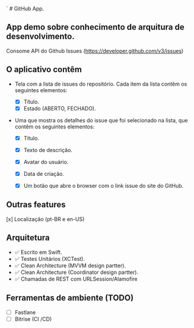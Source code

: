 ` # GitHub App.

 ## App demo sobre conhecimento de arquitura de desenvolvimento. 
 
 Consome API do Github Issues (https://developer.github.com/v3/issues)

## O aplicativo contêm

* Tela com a lista de issues do repositório.
    Cada item da lista contêm os seguintes elementos:
    
    * [x] Título.
    * [x] Estado (ABERTO, FECHADO).

* Uma que mostra os detalhes do issue que foi selecionado na lista, que contêm os seguintes elementos:
    
    * [x] Título.
    * [x] Texto de descrição.
    * [x] Avatar do usuário.
    * [x] Data de criação.
    * [x] Um botão que abre o browser com o link issue do site do GitHub.


## Outras features

[x] Localização (pt-BR e en-US)

## Arquitetura

* ✅ Escrito em Swift.
* ✅ Testes Unitários (XCTest).
* ✅ Clean Architecture (MVVM design partter).
* ✅ Clean Architecture (Coordinator design partter).
* ✅ Chamadas de REST com URLSession/Alamofire


## Ferramentas de ambiente (TODO)

 * [ ] Fastlane
 * [ ] Bitrise (CI /CD)